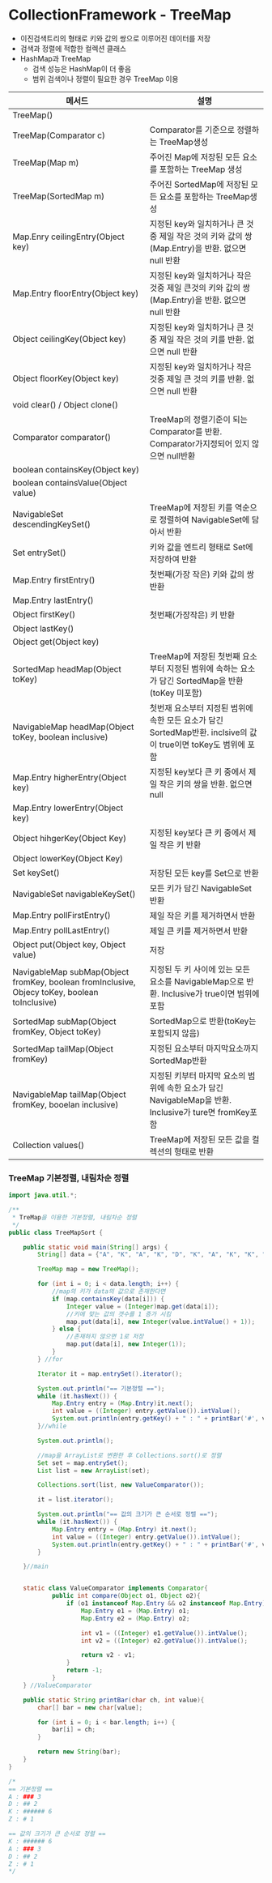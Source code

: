 # CollectionFramework - TreeMap

- 이진검색트리의 형태로 키와 값의 쌍으로 이루어진 데이터를 저장
- 검색과 정렬에 적합한 컬렉션 클래스
- HashMap과 TreeMap
  - 검색 성능은 HashMap이 더 좋음
  - 범위 검색이나 정렬이 필요한 경우 TreeMap 이용

| 메서드                                                       | 설명                                                         |
| ------------------------------------------------------------ | ------------------------------------------------------------ |
| TreeMap()                                                    |                                                              |
| TreeMap(Comparator c)                                        | Comparator를 기준으로 정렬하는 TreeMap생성                   |
| TreeMap(Map m)                                               | 주어진 Map에 저장된 모든 요소를 포함하는 TreeMap 생성        |
| TreeMap(SortedMap m)                                         | 주어진 SortedMap에 저장된 모든 요소를 포함하는 TreeMap생성   |
| Map.Enry ceilingEntry(Object key)                            | 지정된 key와 일치하거나 큰 것중 제일 작은 것의 키와 값의 쌍(Map.Entry)을 반환. 없으면 null 반환 |
| Map.Entry floorEntry(Object key)                             | 지정된 key와 일치하거나 작은 것중 제일 큰것의 키와 값의 쌍(Map.Entry)을 반환. 없으면 null 반환 |
| Object ceilingKey(Object key)                                | 지정된 key와 일치하거나 큰 것중 제일 작은 것의 키를 반환. 없으면 null 반환 |
| Object floorKey(Object key)                                  | 지정된 key와 일치하거나 작은 것중 제일 큰 것의 키를 반환. 없으면 null 반환 |
| void clear() / Object clone()                                |                                                              |
| Comparator comparator()                                      | TreeMap의 정렬기준이 되는 Comparator를 반환.  Comparator가지정되어 있지 않으면 null반환 |
| boolean containsKey(Object key)                              |                                                              |
| boolean containsValue(Object value)                          |                                                              |
| NavigableSet descendingKeySet()                              | TreeMap에 저장된 키를 역순으로 정렬하여 NavigableSet에 담아서 반환 |
| Set entrySet()                                               | 키와 값을 엔트리 형태로 Set에 저장하여 반환                  |
| Map.Entry firstEntry()                                       | 첫번째(가장 작은) 키와 값의 쌍 반환                          |
| Map.Entry lastEntry()                                        |                                                              |
| Object firstKey()                                            | 첫번째(가장작은) 키 반환                                     |
| Object lastKey()                                             |                                                              |
| Object get(Object key)                                       |                                                              |
| SortedMap headMap(Object toKey)                              | TreeMap에 저장된 첫번째 요소부터 지정된 범위에 속하는 요소가 담긴 SortedMap을 반환(toKey 미포함) |
| NavigableMap headMap(Object toKey, boolean inclusive)        | 첫번재 요소부터 지정된 범위에 속한 모든 요소가 담긴 SortedMap반환. inclsive의 값이 true이면 toKey도 범위에 포함 |
| Map.Entry higherEntry(Object key)                            | 지정된 key보다 큰 키 중에서 제일 작은 키의 쌍을 반환. 없으면 null |
| Map.Entry lowerEntry(Object key)                             |                                                              |
| Object hihgerKey(Object Key)                                 | 지정된 key보다 큰 키 중에서 제일 작은 키 반환                |
| Object lowerKey(Object Key)                                  |                                                              |
| Set keySet()                                                 | 저장된 모든 key를 Set으로 반환                               |
| NavigableSet navigableKeySet()                               | 모든 키가 담긴 NavigableSet 반환                             |
| Map.Entry pollFirstEntry()                                   | 제일 작은 키를 제거하면서 반환                               |
| Map.Entry pollLastEntry()                                    | 제일 큰 키를 제거하면서 반환                                 |
| Object put(Object key, Object value)                         | 저장                                                         |
| NavigableMap subMap(Object fromKey, boolean fromInclusive, Objecy toKey, boolean toInclusive) | 지정된 두 키 사이에 있는 모든 요소를 NavigableMap으로 반환. Inclusive가 true이면 범위에 포함 |
| SortedMap subMap(Object fromKey, Object toKey)               | SortedMap으로 반환(toKey는 포함되지 않음)                    |
| SortedMap tailMap(Object fromKey)                            | 지정된 요소부터 마지막요소까지 SortedMap반환                 |
| NavigableMap tailMap(Object fromKey, booelan inclusive)      | 지정된 키부터 마지막 요소의 범위에 속한 요소가 담긴 NavigableMap을 반환. Inclusive가 ture면 fromKey포함 |
| Collection values()                                          | TreeMap에 저장된 모든 값을 컬렉션의 형태로 반환              |

### TreeMap 기본정렬, 내림차순 정렬

```java
import java.util.*;

/**
 * TreMap을 이용한 기본정렬, 내림차순 정렬
 */
public class TreeMapSort {

    public static void main(String[] args) {
        String[] data = {"A", "K", "A", "K", "D", "K", "A", "K", "K", "K", "Z", "D"};

        TreeMap map = new TreeMap();

        for (int i = 0; i < data.length; i++) {
            //map의 키가 data의 값으로 존재한다면
            if (map.containsKey(data[i])) {
                Integer value = (Integer)map.get(data[i]);
                //키에 맞는 값의 갯수를 1 증가 시킴
                map.put(data[i], new Integer(value.intValue() + 1));
            } else {
                //존재하지 않으면 1로 저장
                map.put(data[i], new Integer(1));
            }
        } //for

        Iterator it = map.entrySet().iterator();

        System.out.println("== 기본정렬 ==");
        while (it.hasNext()) {
            Map.Entry entry = (Map.Entry)it.next();
            int value = ((Integer) entry.getValue()).intValue();
            System.out.println(entry.getKey() + " : " + printBar('#', value) + " " + value);
        }//while

        System.out.println();

        //map을 ArrayList로 변환한 후 Collections.sort()로 정렬
        Set set = map.entrySet();
        List list = new ArrayList(set);

        Collections.sort(list, new ValueComparator());

        it = list.iterator();

        System.out.println("== 값의 크기가 큰 순서로 정렬 ==");
        while (it.hasNext()) {
            Map.Entry entry = (Map.Entry) it.next();
            int value = ((Integer) entry.getValue()).intValue();
            System.out.println(entry.getKey() + " : " + printBar('#', value) + " " + value);
        }

    }//main


    static class ValueComparator implements Comparator{
            public int compare(Object o1, Object o2){
                if (o1 instanceof Map.Entry && o2 instanceof Map.Entry) {
                    Map.Entry e1 = (Map.Entry) o1;
                    Map.Entry e2 = (Map.Entry) o2;

                    int v1 = ((Integer) e1.getValue()).intValue();
                    int v2 = ((Integer) e2.getValue()).intValue();

                    return v2 - v1;
                }
                return -1;
            }
    } //ValueComparator

    public static String printBar(char ch, int value){
        char[] bar = new char[value];

        for (int i = 0; i < bar.length; i++) {
            bar[i] = ch;
        }

        return new String(bar);
    }
}

/*
== 기본정렬 ==
A : ### 3
D : ## 2
K : ###### 6
Z : # 1

== 값의 크기가 큰 순서로 정렬 ==
K : ###### 6
A : ### 3
D : ## 2
Z : # 1
*/
```

